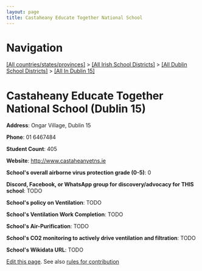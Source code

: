 ```yaml
---
layout: page
title: Castaheany Educate Together National School
---
```

# Navigation

[[All countries/states/provinces]](../../../..) > [[All Irish School Districts]](../../..) > [[All Dublin School Districts]](../..) > [[All In Dublin 15]](..)

# Castaheany Educate Together National School (Dublin 15)

**Address**: Ongar Village, Dublin 15

**Phone**: 01 6467484

**Student Count**: 405

**Website**: <http://www.castaheanyetns.ie>

**School's overall airborne virus protection grade (0-5)**: 0

**Discord, Facebook, or WhatsApp group for discovery/advocacy for THIS school**: TODO

**School's policy on Ventilation**: TODO

**School's Ventilation Work Completion**: TODO

**School's Air-Purification**: TODO

**School's CO2 monitoring to actively drive ventilation and filtration**: TODO

**School's Wikidata URL**: TODO


[Edit this page](https://github.com/ventilate-schools/Ireland/edit/main/./Dublin_15/Castaheany_Educate_Together_National_School.md). See also [rules for contribution](../../../contribution-rules/)